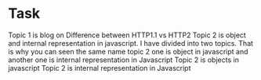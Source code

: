 # Task

Topic 1 is blog on Difference between HTTP1.1 vs HTTP2
Topic 2 is object and internal representation in javascript. I have divided into two topics. That is why you can seen the same name topic 2 one is object in javascript and another one is internal representation in Javascript
Topic 2 is objects in javascript
Topic 2 is internal representation in Javascript
